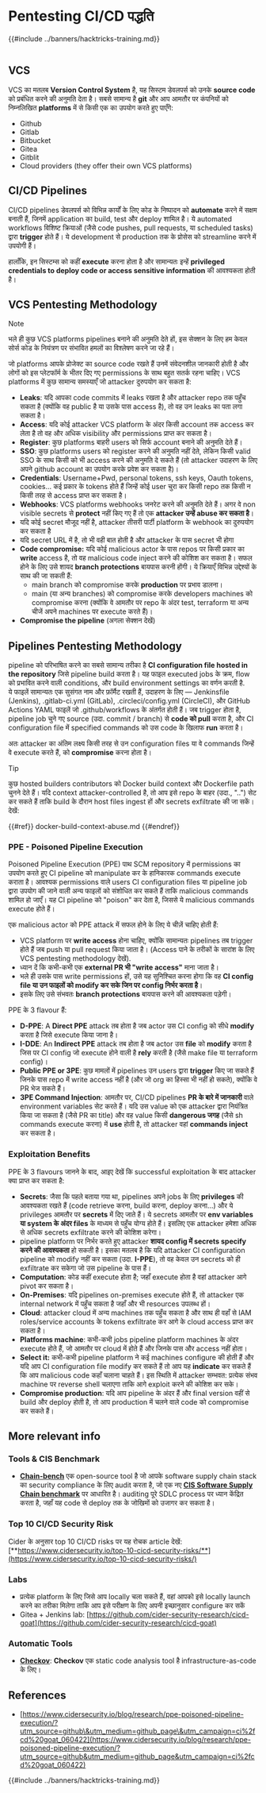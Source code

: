 # Pentesting CI/CD पद्धति

{{#include ../banners/hacktricks-training.md}}

<figure><img src="../images/CLOUD-logo-letters.svg" alt=""><figcaption></figcaption></figure>

## VCS

VCS का मतलब **Version Control System** है, यह सिस्टम डेवलपर्स को उनके **source code** को प्रबंधित करने की अनुमति देता है। सबसे सामान्य है **git** और आप आमतौर पर कंपनियों को निम्नलिखित **platforms** में से किसी एक का उपयोग करते हुए पाएँगे:

- Github
- Gitlab
- Bitbucket
- Gitea
- Gitblit
- Cloud providers (they offer their own VCS platforms)


## CI/CD Pipelines

CI/CD pipelines डेवलपर्स को विभिन्न कार्यों के लिए कोड के निष्पादन को **automate** करने में सक्षम बनाती हैं, जिनमें application का build, test और deploy शामिल है। ये automated workflows विशिष्ट क्रियाओं (जैसे code pushes, pull requests, या scheduled tasks) द्वारा **trigger** होते हैं। ये development से production तक के प्रोसेस को streamline करने में उपयोगी हैं।

हालाँकि, इन सिस्टम्स को कहीं **execute** करना होता है और सामान्यतः इन्हें **privileged credentials to deploy code or access sensitive information** की आवश्यकता होती है।

## VCS Pentesting Methodology

> [!NOTE]
> भले ही कुछ VCS platforms pipelines बनाने की अनुमति देते हों, इस सेक्शन के लिए हम केवल सोर्स कोड के नियंत्रण पर संभावित हमलों का विश्लेषण करने जा रहे हैं।

जो platforms आपके प्रोजेक्ट का source code रखते हैं उनमें संवेदनशील जानकारी होती है और लोगों को इस प्लेटफॉर्म के भीतर दिए गए permissions के साथ बहुत सतर्क रहना चाहिए। VCS platforms में कुछ सामान्य समस्याएँ जो attacker दुरुपयोग कर सकता है:

- **Leaks**: यदि आपका code commits में leaks रखता है और attacker repo तक पहुँच सकता है (क्योंकि वह public है या उसके पास access है), तो वह उन leaks का पता लगा सकता है।
- **Access**: यदि कोई attacker VCS platform के अंदर किसी account तक access कर लेता है तो वह और अधिक visibility और permissions प्राप्त कर सकता है।
- **Register**: कुछ platforms बाहरी users को सिर्फ account बनाने की अनुमति देते हैं।
- **SSO**: कुछ platforms users को register करने की अनुमति नहीं देते, लेकिन किसी valid SSO के साथ किसी को भी access करने की अनुमति दे सकते हैं (तो attacker उदाहरण के लिए अपने github account का उपयोग करके प्रवेश कर सकता है)।
- **Credentials**: Username+Pwd, personal tokens, ssh keys, Oauth tokens, cookies... कई प्रकार के tokens होते हैं जिन्हें कोई user चुरा कर किसी repo तक किसी न किसी तरह से access प्राप्त कर सकता है।
- **Webhooks**: VCS platforms webhooks जनरेट करने की अनुमति देते हैं। अगर वे non visible secrets से **protect** नहीं किए गए हैं तो एक **attacker उन्हें abuse कर सकता है**।
- यदि कोई secret मौजूद नहीं है, attacker तीसरी पार्टी platform के webhook का दुरुपयोग कर सकता है
- यदि secret URL में है, तो भी वही बात होती है और attacker के पास secret भी होगा
- **Code compromise:** यदि कोई malicious actor के पास repos पर किसी प्रकार का **write** access है, तो वह malicious code inject करने की कोशिश कर सकता है। सफल होने के लिए उसे शायद **branch protections** बायपास करनी होंगी। ये क्रियाएँ विभिन्न उद्देश्यों के साथ की जा सकती हैं:
  - main branch को compromise करके **production** पर प्रभाव डालना।
  - main (या अन्य branches) को compromise करके developers machines को compromise करना (क्योंकि वे आमतौर पर repo के अंदर test, terraform या अन्य चीजें अपने machines पर execute करते हैं)।
- **Compromise the pipeline** (अगला सेक्शन देखें)

## Pipelines Pentesting Methodology

pipeline को परिभाषित करने का सबसे सामान्य तरीका है **CI configuration file hosted in the repository** जिसे pipeline build करता है। यह फाइल executed jobs के क्रम, flow को प्रभावित करने वाली conditions, और build environment settings का वर्णन करती है.\
ये फाइलें सामान्यतः एक सुसंगत नाम और फ़ॉर्मैट रखती हैं, उदाहरण के लिए — Jenkinsfile (Jenkins), .gitlab-ci.yml (GitLab), .circleci/config.yml (CircleCI), और GitHub Actions YAML फाइलें जो .github/workflows के अंतर्गत होती हैं। जब trigger होता है, pipeline job चुने गए source (उदा. commit / branch) से **code को pull** करता है, और CI configuration file में specified commands को उस code के खिलाफ **run** करता है।

अतः attacker का अंतिम लक्ष्य किसी तरह से उन configuration files या वे commands जिन्हें वे execute करते हैं, को **compromise** करना होता है।

> [!TIP]
> कुछ hosted builders contributors को Docker build context और Dockerfile path चुनने देते हैं। यदि context attacker-controlled है, तो आप इसे repo के बाहर (उदा., "..") सेट कर सकते हैं ताकि build के दौरान host files ingest हों और secrets exfiltrate की जा सकें। देखें:
>
>{{#ref}}
>docker-build-context-abuse.md
>{{#endref}}

### PPE - Poisoned Pipeline Execution

Poisoned Pipeline Execution (PPE) पाथ SCM repository में permissions का उपयोग करते हुए CI pipeline को manipulate कर के हानिकारक commands execute कराता है। आवश्यक permissions वाले users CI configuration files या pipeline job द्वारा उपयोग की जाने वाली अन्य फाइलों को संशोधित कर सकते हैं ताकि malicious commands शामिल हो जाएँ। यह CI pipeline को "poison" कर देता है, जिससे ये malicious commands execute होते हैं।

एक malicious actor को PPE attack में सफल होने के लिए ये चीज़ें चाहिए होती हैं:

- VCS platform पर **write access** होना चाहिए, क्योंकि सामान्यतः pipelines तब trigger होते हैं जब push या pull request किया जाता है। (Access पाने के तरीकों के सारांश के लिए VCS pentesting methodology देखें).
- ध्यान दें कि कभी-कभी एक **external PR भी "write access"** माना जाता है।
- भले ही उसके पास write permissions हों, उसे यह सुनिश्चित करना होगा कि वह **CI config file या उन फाइलों को modify कर सके जिन पर config निर्भर करता है**।
- इसके लिए उसे संभवतः **branch protections** बायपास करने की आवश्यकता पड़ेगी।

PPE के 3 flavour हैं:

- **D-PPE**: A **Direct PPE** attack तब होता है जब actor उस CI config को सीधे **modify** करता है जिसे execute किया जाना है।
- **I-DDE**: An **Indirect PPE** attack तब होता है जब actor उस **file** को **modify** करता है जिस पर CI config जो execute होने वाली है **rely** करती है (जैसे make file या terraform config)।
- **Public PPE or 3PE**: कुछ मामलों में pipelines उन users द्वारा **trigger** किए जा सकते हैं जिनके पास repo में write access नहीं है (और जो org का हिस्सा भी नहीं हो सकते), क्योंकि वे PR भेज सकते हैं।
- **3PE Command Injection**: आमतौर पर, CI/CD pipelines **PR के बारे में जानकारी** वाले environment variables सेट करते हैं। यदि उस value को एक attacker द्वारा नियंत्रित किया जा सकता है (जैसे PR का title) और वह value किसी **dangerous जगह** (जैसे sh commands execute करना) में **use** होती है, तो attacker वहां **commands inject** कर सकता है।

### Exploitation Benefits

PPE के 3 flavours जानने के बाद, आइए देखें कि successful exploitation के बाद attacker क्या प्राप्त कर सकता है:

- **Secrets**: जैसा कि पहले बताया गया था, pipelines अपने jobs के लिए **privileges** की आवश्यकता रखते हैं (code retrieve करना, build करना, deploy करना...) और ये privileges आमतौर पर **secrets** में दिए जाते हैं। ये secrets आमतौर पर **env variables या system के अंदर files** के माध्यम से पहुँच योग्य होते हैं। इसलिए एक attacker हमेशा अधिक से अधिक secrets exfiltrate करने की कोशिश करेगा।
- pipeline platform पर निर्भर करते हुए attacker **शायद config में secrets specify करने की आवश्यकता** हो सकती है। इसका मतलब है कि यदि attacker CI configuration pipeline को modify नहीं कर सकता (उदा. **I-PPE**), तो वह केवल उन secrets को ही exfiltrate कर सकेगा जो उस pipeline के पास हैं।
- **Computation**: कोड कहीं execute होता है; जहाँ execute होता है वहां attacker आगे pivot कर सकता है।
- **On-Premises**: यदि pipelines on-premises execute होते हैं, तो attacker एक internal network में पहुँच सकता है जहाँ और भी resources उपलब्ध हों।
- **Cloud**: attacker cloud में अन्य machines तक पहुँच सकता है और साथ ही वहाँ से IAM roles/service accounts के tokens exfiltrate कर आगे के cloud access प्राप्त कर सकता है।
- **Platforms machine**: कभी-कभी jobs pipeline platform machines के अंदर execute होते हैं, जो आमतौर पर cloud में होते हैं और जिनके पास और access नहीं होता।
- **Select it:** कभी-कभी pipeline platform ने कई machines configure की होती हैं और यदि आप CI configuration file modify कर सकते हैं तो आप यह **indicate** कर सकते हैं कि आप malicious code कहाँ चलाना चाहते हैं। इस स्थिति में attacker सम्भवत: प्रत्येक संभव machine पर reverse shell चलाएगा ताकि आगे exploit करने की कोशिश कर सके।
- **Compromise production**: यदि आप pipeline के अंदर हैं और final version वहीं से build और deploy होती है, तो आप production में चलने वाले code को compromise कर सकते हैं।

## More relevant info

### Tools & CIS Benchmark

- [**Chain-bench**](https://github.com/aquasecurity/chain-bench) एक open-source tool है जो आपके software supply chain stack का security compliance के लिए audit करता है, जो एक नए [**CIS Software Supply Chain benchmark**](https://github.com/aquasecurity/chain-bench/blob/main/docs/CIS-Software-Supply-Chain-Security-Guide-v1.0.pdf) पर आधारित है। auditing पूरे SDLC process पर ध्यान केंद्रित करता है, जहाँ यह code से deploy तक के जोखिमों को उजागर कर सकता है।

### Top 10 CI/CD Security Risk

Cider के अनुसार top 10 CI/CD risks पर यह रोचक article देखें: [**https://www.cidersecurity.io/top-10-cicd-security-risks/**](https://www.cidersecurity.io/top-10-cicd-security-risks/)

### Labs

- प्रत्येक platform के लिए जिसे आप locally चला सकते हैं, वहां आपको इसे locally launch करने का तरीका मिलेगा ताकि आप इसे परीक्षण के लिए अपनी इच्छानुसार configure कर सकें
- Gitea + Jenkins lab: [https://github.com/cider-security-research/cicd-goat](https://github.com/cider-security-research/cicd-goat)

### Automatic Tools

- [**Checkov**](https://github.com/bridgecrewio/checkov): **Checkov** एक static code analysis tool है infrastructure-as-code के लिए।

## References

- [https://www.cidersecurity.io/blog/research/ppe-poisoned-pipeline-execution/?utm_source=github\&utm_medium=github_page\&utm_campaign=ci%2fcd%20goat_060422](https://www.cidersecurity.io/blog/research/ppe-poisoned-pipeline-execution/?utm_source=github&utm_medium=github_page&utm_campaign=ci%2fcd%20goat_060422)


{{#include ../banners/hacktricks-training.md}}
